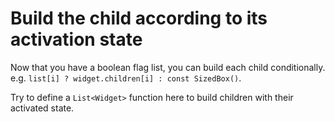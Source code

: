 <!-- Reviewers note: I found having 3 steps with the same title and repeated
content got a little confusing -->
# Build the child according to its activation state

Now that you have a boolean flag list, you can build each child conditionally.
e.g. `list[i] ? widget.children[i] : const SizedBox()`.

Try to define a `List<Widget>` function here
to build children with their activated state.
